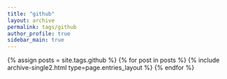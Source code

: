 ```yaml
---
title: "github"
layout: archive
permalink: tags/github
author_profile: true
sidebar_main: true
---
```



{% assign posts = site.tags.github %}
{% for post in posts %} {% include archive-single2.html type=page.entries_layout %} {% endfor %}